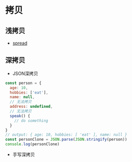 # 拷贝
## 浅拷贝
- [spread](./200_spread.md)
## 深拷贝
- JSON深拷贝
```js
const person = {
  age: 10,
  hobbies: ['eat'],
  name: null,
  // 无法拷贝
  address: undefined,
  // 无法拷贝
  speak() {
    // do something
  }
}
// output: { age: 10, hobbies: [ 'eat' ], name: null }
const personClone = JSON.parse(JSON.stringify(person))
console.log(personClone)
```
- 手写深拷贝

